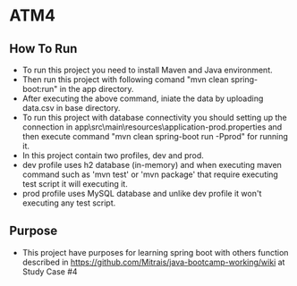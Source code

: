 # ATM4

## How To Run
- To run this project you need to install Maven and Java environment.
- Then run this project with following comand "mvn clean spring-boot:run" in the app directory.
- After executing the above command, iniate the data by uploading data.csv in base directory.
- To run this project with database connectivity you should setting up the connection in app\src\main\resources\application-prod.properties and then execute command "mvn clean spring-boot run -Pprod" for running it.
- In this project contain two profiles, dev and prod. 
- dev profile uses h2 database (in-memory) and when executing maven command such as 'mvn test' or 'mvn package' that require executing test script it will executing it.
- prod profile uses MySQL database and unlike dev profile it won't executing any test script.

## Purpose
- This project have purposes for learning spring boot with others function described in https://github.com/Mitrais/java-bootcamp-working/wiki at Study Case #4